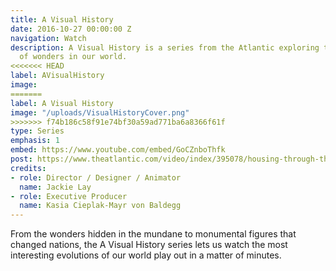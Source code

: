 ```yaml
---
title: A Visual History
date: 2016-10-27 00:00:00 Z
navigation: Watch
description: A Visual History is a series from the Atlantic exploring the evolution
  of wonders in our world.
<<<<<<< HEAD
label: AVisualHistory
image:
=======
label: A Visual History
image: "/uploads/VisualHistoryCover.png"
>>>>>>> f74b186c58f91e74bf30a59ad771ba6a8366f61f
type: Series
emphasis: 1
embed: https://www.youtube.com/embed/GoCZnboThfk
post: https://www.theatlantic.com/video/index/395078/housing-through-the-centuries/
credits:
- role: Director / Designer / Animator
  name: Jackie Lay
- role: Executive Producer
  name: Kasia Cieplak-Mayr von Baldegg
---
```


From the wonders hidden in the mundane to monumental figures that changed nations, the A Visual History series lets us watch the most interesting evolutions of our world play out in a matter of minutes.
